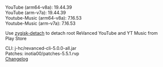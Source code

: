 YouTube (arm64-v8a): 19.44.39  
YouTube (arm-v7a): 19.44.39  
Youtube-Music (arm64-v8a): 7.16.53  
Youtube-Music (arm-v7a): 7.16.53  

Use [zygisk-detach](https://github.com/j-hc/zygisk-detach) to detach root ReVanced YouTube and YT Music from Play Store
  
CLI: j-hc/revanced-cli-5.0.0-all.jar  
Patches: inotia00/patches-5.5.1.rvp  
[Changelog](https://github.com/inotia00/revanced-patches/releases/tag/v5.5.1)  
